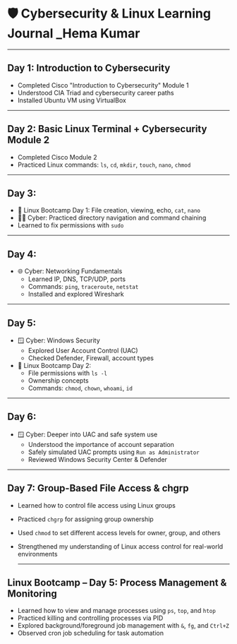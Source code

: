 # 🛡️ Cybersecurity & Linux Learning Journal _Hema Kumar

---

## Day 1: Introduction to Cybersecurity
- Completed Cisco "Introduction to Cybersecurity" Module 1
- Understood CIA Triad and cybersecurity career paths
- Installed Ubuntu VM using VirtualBox

---

## Day 2: Basic Linux Terminal + Cybersecurity Module 2
- Completed Cisco Module 2
- Practiced Linux commands: `ls`, `cd`, `mkdir`, `touch`, `nano`, `chmod`

---

## Day 3:
- 🐧 Linux Bootcamp Day 1: File creation, viewing, echo, `cat`, `nano`
- 👨‍💻 Cyber: Practiced directory navigation and command chaining
- Learned to fix permissions with `sudo`

---

## Day 4:
- 🌐 Cyber: Networking Fundamentals
  - Learned IP, DNS, TCP/UDP, ports
  - Commands: `ping`, `traceroute`, `netstat`
  - Installed and explored Wireshark

---

## Day 5:
- 🪟 Cyber: Windows Security
  - Explored User Account Control (UAC)
  - Checked Defender, Firewall, account types
- 🐧 Linux Bootcamp Day 2:
  - File permissions with `ls -l`
  - Ownership concepts
  - Commands: `chmod`, `chown`, `whoami`, `id`

---

## Day 6:
- 🪟 Cyber: Deeper into UAC and safe system use
  - Understood the importance of account separation
  - Safely simulated UAC prompts using `Run as Administrator`
  - Reviewed Windows Security Center & Defender
  
---

## Day 7: Group-Based File Access & chgrp
- Learned how to control file access using Linux groups
- Practiced `chgrp` for assigning group ownership
- Used `chmod` to set different access levels for owner, group, and others
- Strengthened my understanding of Linux access control for real-world environments

  ---
## Linux Bootcamp – Day 5: Process Management & Monitoring
- Learned how to view and manage processes using `ps`, `top`, and `htop`
- Practiced killing and controlling processes via PID
- Explored background/foreground job management with `&`, `fg`, and `Ctrl+Z`
- Observed cron job scheduling for task automation

  
